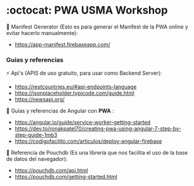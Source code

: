 # :octocat: **PWA** USMA Workshop

:page_facing_up: Manifest Generator (Esto es para generar el Manifest de la PWA online y evitar hacerlo manualmente):
- https://app-manifest.firebaseapp.com/

### Guías y referencias

:zap: Api's (APIS de uso gratuito, para usar como Backend Server):
 - https://restcountries.eu/#api-endpoints-language 
 - https://jsonplaceholder.typicode.com/guide.html
 - https://newsapi.org/

:fries: Guías y referencias de Angular con **PWA** :
- https://angular.io/guide/service-worker-getting-started
- https://dev.to/ronakpatel70/creating-pwa-using-angular-7-step-by-step-guide-1mb3
- https://codigofacilito.com/articulos/deploy-angular-firebase

:school_satchel: Referencia de Pouchdb (Es una librería que nos facilita el uso de la base de datos del navegador): 
- https://pouchdb.com/api.html
- https://pouchdb.com/getting-started.html